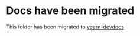 # Docs have been migrated

This folder has been migrated to [yearn-devdocs](https://github.com/yearn/yearn-devdocs/)
